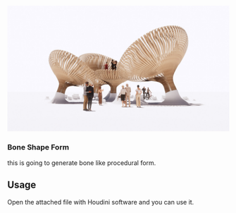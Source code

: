 ![parametric](images/render.jpg)

<!-- Headings -->
### Bone Shape Form

<!-- Italics -->
this is going to generate bone like procedural form.

<!-- Headings -->
## Usage

<!-- Italics -->
Open the attached file with Houdini software and you can use it.